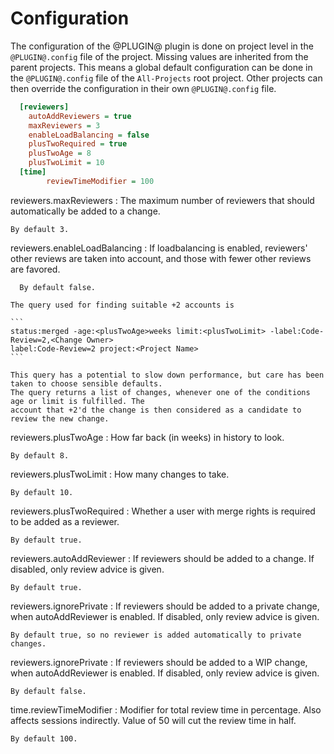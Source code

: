 Configuration
=============

The configuration of the @PLUGIN@ plugin is done on project level in
the `@PLUGIN@.config` file of the project. Missing values are inherited
from the parent projects. This means a global default configuration can
be done in the `@PLUGIN@.config` file of the `All-Projects` root project.
Other projects can then override the configuration in their own
`@PLUGIN@.config` file.

``` ini
  [reviewers]
    autoAddReviewers = true
    maxReviewers = 3
    enableLoadBalancing = false
    plusTwoRequired = true
    plusTwoAge = 8
    plusTwoLimit = 10
  [time]
        reviewTimeModifier = 100
```

reviewers.maxReviewers
:   The maximum number of reviewers that should automatically be added to a change.

	By default 3.

reviewers.enableLoadBalancing
:   If loadbalancing is enabled, reviewers' other reviews are taken into account, and those with
    fewer other reviews are favored.

	  By default false.

    The query used for finding suitable +2 accounts is

    ```
    status:merged -age:<plusTwoAge>weeks limit:<plusTwoLimit> -label:Code-Review=2,<Change Owner>
    label:Code-Review=2 project:<Project Name>
    ```

    This query has a potential to slow down performance, but care has been taken to choose sensible defaults.
    The query returns a list of changes, whenever one of the conditions age or limit is fulfilled. The
    account that +2'd the change is then considered as a candidate to review the new change.

reviewers.plusTwoAge
:   How far back (in weeks) in history to look.

    By default 8.

reviewers.plusTwoLimit
:   How many changes to take.

    By default 10.

reviewers.plusTwoRequired
:   Whether a user with merge rights is required to be added as a reviewer.

    By default true.

reviewers.autoAddReviewer
:   If reviewers should be added to a change. If disabled, only review advice is given.

    By default true.

reviewers.ignorePrivate
:   If reviewers should be added to a private change, when autoAddReviewer is enabled.
    If disabled, only review advice is given.

    By default true, so no reviewer is added automatically to private changes.

reviewers.ignorePrivate
:   If reviewers should be added to a WIP change, when autoAddReviewer is enabled. If
    disabled, only review advice is given.

    By default false.

time.reviewTimeModifier
:   Modifier for total review time in percentage. Also affects sessions indirectly.
    Value of 50 will cut the review time in half.

    By default 100.
